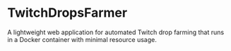 # TwitchDropsFarmer
A lightweight web application for automated Twitch drop farming that runs in a Docker container with minimal resource usage.
